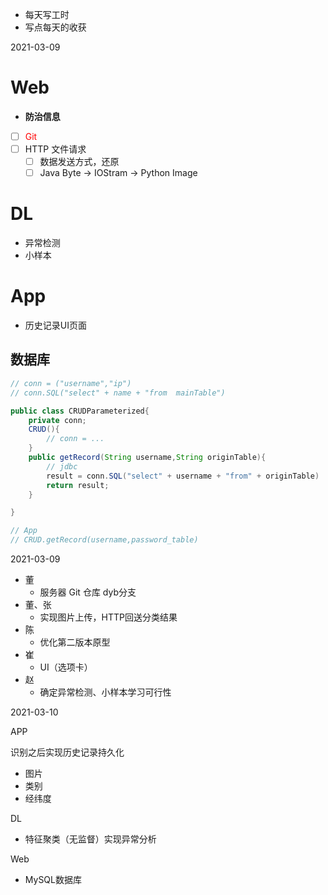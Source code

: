 - 每天写工时
- 写点每天的收获

2021-03-09

# Web

- **防治信息**

- [ ] <span style = "color:red">Git</span>
- [ ] HTTP 文件请求
  - [ ] 数据发送方式，还原
  - [ ] Java Byte -> IOStram -> Python Image

# DL

- 异常检测
- 小样本

# App

- 历史记录UI页面

## 数据库

```java
// conn = ("username","ip")
// conn.SQL("select" + name + "from  mainTable")

public class CRUDParameterized{
    private conn;
    CRUD(){
        // conn = ...
    } 
    public getRecord(String username,String originTable){
        // jdbc
        result = conn.SQL("select" + username + "from" + originTable)
        return result;
    }

}

// App
// CRUD.getRecord(username,password_table)
```
2021-03-09
- 董
  - 服务器 Git 仓库 dyb分支
- 董、张 
  - 实现图片上传，HTTP回送分类结果
- 陈
  - 优化第二版本原型
- 崔
  - UI（选项卡）
- 赵 
  - 确定异常检测、小样本学习可行性

2021-03-10

APP

识别之后实现历史记录持久化

- 图片
- 类别
- 经纬度



DL


- 特征聚类（无监督）实现异常分析

Web

- MySQL数据库
